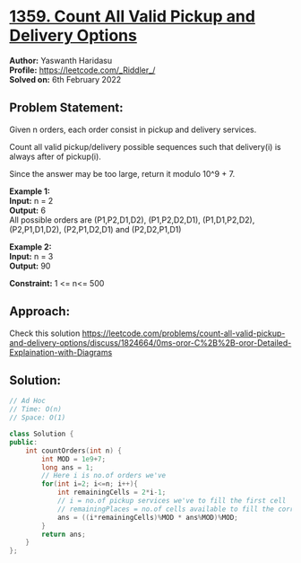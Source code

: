 # [1359. Count All Valid Pickup and Delivery Options](https://leetcode.com/problems/count-all-valid-pickup-and-delivery-options/)

**Author:** Yaswanth Haridasu <br> 
**Profile:** https://leetcode.com/_Riddler_/ <br>
**Solved on:** 6th February 2022

## Problem Statement:
Given n orders, each order consist in pickup and delivery services. 

Count all valid pickup/delivery possible sequences such that delivery(i) is always after of pickup(i). 

Since the answer may be too large, return it modulo 10^9 + 7.

**Example 1:** <br>
**Input:** n = 2<br>
**Output:** 6 <br>
All possible orders are (P1,P2,D1,D2), (P1,P2,D2,D1), (P1,D1,P2,D2), (P2,P1,D1,D2), (P2,P1,D2,D1) and (P2,D2,P1,D1)

**Example 2:** <br>
**Input:** n = 3<br>
**Output:** 90 <br>

**Constraint:** 1 <= n<= 500

## Approach:
Check this solution https://leetcode.com/problems/count-all-valid-pickup-and-delivery-options/discuss/1824664/0ms-oror-C%2B%2B-oror-Detailed-Explaination-with-Diagrams

## Solution: 
```cpp
// Ad Hoc
// Time: O(n)
// Space: O(1)

class Solution {
public:
    int countOrders(int n) {
	    int MOD = 1e9+7;
        long ans = 1;
		// Here i is no.of orders we've 
        for(int i=2; i<=n; i++){
            int remainingCells = 2*i-1;
			// i = no.of pickup services we've to fill the first cell
			// remainingPlaces = no.of cells available to fill the corresponding delivery service
            ans = ((i*remainingCells)%MOD * ans%MOD)%MOD;
        }
        return ans;
    }
};
```